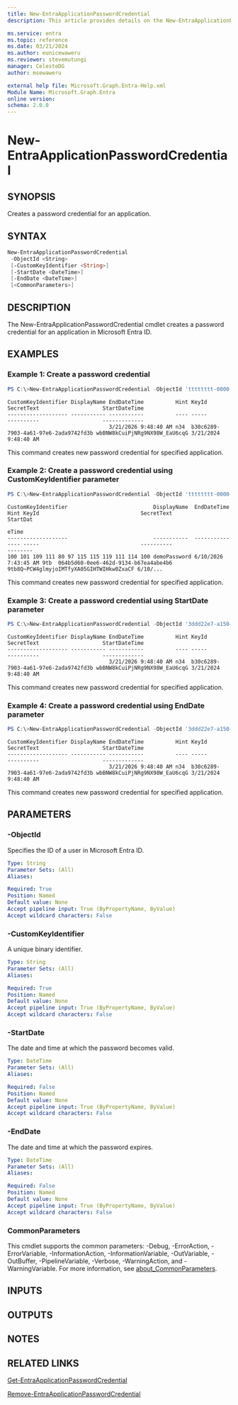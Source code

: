 ```yaml
---
title: New-EntraApplicationPasswordCredential
description: This article provides details on the New-EntraApplicationPasswordCredential command.

ms.service: entra
ms.topic: reference
ms.date: 03/21/2024
ms.author: eunicewaweru
ms.reviewer: stevemutungi
manager: CelesteDG
author: msewaweru

external help file: Microsoft.Graph.Entra-Help.xml
Module Name: Microsoft.Graph.Entra
online version:
schema: 2.0.0
---
```


# New-EntraApplicationPasswordCredential

## SYNOPSIS

Creates a password credential for an application.

## SYNTAX

```powershell
New-EntraApplicationPasswordCredential 
 -ObjectId <String> 
 [-CustomKeyIdentifier <String>]
 [-StartDate <DateTime>] 
 [-EndDate <DateTime>] 
 [<CommonParameters>]
```

## DESCRIPTION

The New-EntraApplicationPasswordCredential cmdlet creates a password credential for an application in Microsoft Entra ID.

## EXAMPLES

### Example 1: Create a password credential

```powershell
PS C:\>New-EntraApplicationPasswordCredential -ObjectId 'tttttttt-0000-2222-0000-aaaaaaaaaaaa'
```

```output
CustomKeyIdentifier DisplayName EndDateTime          Hint KeyId                                SecretText                    StartDateTime
------------------- ----------- -----------          ---- -----                                ----------                    -------------
                                3/21/2026 9:48:40 AM n34  b30c6289-7903-4a61-97e6-2ada9742fd3b wbBNW8kCuiPjNRg9NX98W_EaU6cqG 3/21/2024 9:48:40 AM
```

This command creates new password credential for specified application.

### Example 2: Create a password credential using CustomKeyIdentifier parameter

```powershell
PS C:\>New-EntraApplicationPasswordCredential -ObjectId 'tttttttt-0000-2222-0000-aaaaaaaaaaaa' -CustomKeyIdentifier 'demoPassword'
```

```output
CustomKeyIdentifier                           DisplayName  EndDateTime          Hint KeyId                                SecretText                               StartDat
                                                                                                                                                                   eTime
-------------------                           -----------  -----------          ---- -----                                ----------                               --------
100 101 109 111 80 97 115 115 119 111 114 100 demoPassword 6/10/2026 7:43:45 AM 9tb  064b5d60-0ee6-462d-9134-b67ea4abe4b6 9tb8Q~PCW4glmyjoIMTfyXA05GIHTWIHkw0ZxaCF 6/10/...

```

This command creates new password credential for specified application.

### Example 3: Create a password credential using StartDate parameter

```powershell
PS C:\>New-EntraApplicationPasswordCredential -ObjectId '3ddd22e7-a150-4bb3-b100-e410dea1cb84' -StartDate (get-date).AddYears(0)
```

```output
CustomKeyIdentifier DisplayName EndDateTime          Hint KeyId                                SecretText                    StartDateTime
------------------- ----------- -----------          ---- -----                                ----------                    -------------
                                3/21/2026 9:48:40 AM n34  b30c6289-7903-4a61-97e6-2ada9742fd3b wbBNW8kCuiPjNRg9NX98W_EaU6cqG 3/21/2024 9:48:40 AM
```

This command creates new password credential for specified application.

### Example 4: Create a password credential using EndDate parameter

```powershell
PS C:\>New-EntraApplicationPasswordCredential -ObjectId '3ddd22e7-a150-4bb3-b100-e410dea1cb84' -EndDate (get-date).AddYears(2)
```

```output
CustomKeyIdentifier DisplayName EndDateTime          Hint KeyId                                SecretText                    StartDateTime
------------------- ----------- -----------          ---- -----                                ----------                    -------------
                                3/21/2026 9:48:40 AM n34  b30c6289-7903-4a61-97e6-2ada9742fd3b wbBNW8kCuiPjNRg9NX98W_EaU6cqG 3/21/2024 9:48:40 AM
```

This command creates new password credential for specified application.

## PARAMETERS

### -ObjectId

Specifies the ID of a user in Microsoft Entra ID.

```yaml
Type: String
Parameter Sets: (All)
Aliases:

Required: True
Position: Named
Default value: None
Accept pipeline input: True (ByPropertyName, ByValue)
Accept wildcard characters: False
```

### -CustomKeyIdentifier

A unique binary identifier.

```yaml
Type: String
Parameter Sets: (All)
Aliases:

Required: True
Position: Named
Default value: None
Accept pipeline input: True (ByPropertyName, ByValue)
Accept wildcard characters: False
```

### -StartDate

The date and time at which the password becomes valid.

```yaml
Type: DateTime
Parameter Sets: (All)
Aliases:

Required: False
Position: Named
Default value: None
Accept pipeline input: True (ByPropertyName, ByValue)
Accept wildcard characters: False
```

### -EndDate

The date and time at which the password expires.

```yaml
Type: DateTime
Parameter Sets: (All)
Aliases:

Required: False
Position: Named
Default value: None
Accept pipeline input: True (ByPropertyName, ByValue)
Accept wildcard characters: False
```

### CommonParameters

This cmdlet supports the common parameters: -Debug, -ErrorAction, -ErrorVariable, -InformationAction, -InformationVariable, -OutVariable, -OutBuffer, -PipelineVariable, -Verbose, -WarningAction, and -WarningVariable. For more information, see [about_CommonParameters](https://go.microsoft.com/fwlink/?LinkID=113216).

## INPUTS

## OUTPUTS

## NOTES

## RELATED LINKS

[Get-EntraApplicationPasswordCredential](Get-EntraApplicationPasswordCredential.md)

[Remove-EntraApplicationPasswordCredential](Remove-EntraApplicationPasswordCredential.md)
